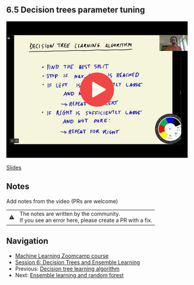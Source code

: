 ## 6.5 Decision trees parameter tuning

<a href="https://www.youtube.com/watch?v=XJaxwH50Qok&list=PL3MmuxUbc_hIhxl5Ji8t4O6lPAOpHaCLR"><img src="images/thumbnail-6-05.jpg"></a>

[Slides](https://www.slideshare.net/AlexeyGrigorev/ml-zoomcamp-6-decision-trees-and-ensemble-learning)


## Notes

Add notes from the video (PRs are welcome)


<table>
   <tr>
      <td>⚠️</td>
      <td>
         The notes are written by the community. <br>
         If you see an error here, please create a PR with a fix.
      </td>
   </tr>
</table>


## Navigation

* [Machine Learning Zoomcamp course](../)
* [Session 6: Decision Trees and Ensemble Learning](./)
* Previous: [Decision tree learning algorithm](04-decision-tree-learning.md)
* Next: [Ensemble learning and random forest](06-random-forest.md)